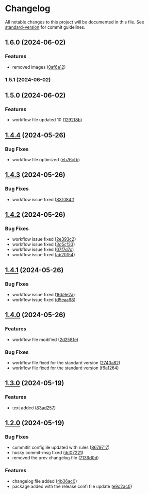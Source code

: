 # Changelog

All notable changes to this project will be documented in this file. See [standard-version](https://github.com/conventional-changelog/standard-version) for commit guidelines.

## 1.6.0 (2024-06-02)


### Features

* removed images ([0af6a12](https://github.com/sarikamahboob/frontend-boilerplate-next/commit/0af6a1284c55bc469efabee5921fb4de6c7ce02c))

### 1.5.1 (2024-06-02)

## 1.5.0 (2024-06-02)


### Features

* workflow file updated 10 ([1292f8b](https://github.com/sarikamahboob/frontend-boilerplate-next/commit/1292f8b3b3ba1a42be48cc5e8bdbb0e5db3c5f61))

## [1.4.4](https://github.com/sarikamahboob/frontend-boilerplate-next/compare/v1.4.3...v1.4.4) (2024-05-26)


### Bug Fixes

* workflow file optimized ([eb76cfb](https://github.com/sarikamahboob/frontend-boilerplate-next/commit/eb76cfbe69448a008f25f4589ed6b055d5ba5ec6))

## [1.4.3](https://github.com/sarikamahboob/frontend-boilerplate-next/compare/v1.4.2...v1.4.3) (2024-05-26)


### Bug Fixes

* workflow issue fixed ([831084f](https://github.com/sarikamahboob/frontend-boilerplate-next/commit/831084fbef7f176fe5153ce4c34ee371f4d4ee86))

## [1.4.2](https://github.com/sarikamahboob/frontend-boilerplate-next/compare/v1.4.1...v1.4.2) (2024-05-26)


### Bug Fixes

* workflow issue fixed ([2e393c2](https://github.com/sarikamahboob/frontend-boilerplate-next/commit/2e393c2ff0441ee467d80195924ab357da72f5ed))
* workflow issue fixed ([3d5cf33](https://github.com/sarikamahboob/frontend-boilerplate-next/commit/3d5cf337c205a3cbca0efd0d0d6cbe4823d8d08b))
* workflow issue fixed ([07f7d7c](https://github.com/sarikamahboob/frontend-boilerplate-next/commit/07f7d7c42856ee2bf4ae66c6026005f04c05097d))
* workflow issue fixed ([ab20f54](https://github.com/sarikamahboob/frontend-boilerplate-next/commit/ab20f54fa5cf29d68970c239a65607289a0daddf))

## [1.4.1](https://github.com/sarikamahboob/frontend-boilerplate-next/compare/v1.4.0...v1.4.1) (2024-05-26)


### Bug Fixes

* workflow issue fixed ([16b9e2a](https://github.com/sarikamahboob/frontend-boilerplate-next/commit/16b9e2a236470319c5e9183b0e45536d9fc08c3d))
* workflow issue fixed ([d5eaa68](https://github.com/sarikamahboob/frontend-boilerplate-next/commit/d5eaa683e232b948e60c6576d7ac326ed2a48960))

## [1.4.0](https://github.com/sarikamahboob/frontend-boilerplate-next/compare/v1.3.0...v1.4.0) (2024-05-26)


### Features

* workflow file modified ([2d2581e](https://github.com/sarikamahboob/frontend-boilerplate-next/commit/2d2581ec2dcad745e6f935445142c3b3257abccd))


### Bug Fixes

* workflow file fixed for the standard version ([2743a82](https://github.com/sarikamahboob/frontend-boilerplate-next/commit/2743a82e1aa39c1bbd3cf068938d448ab174f069))
* workflow file fixed for the standard version ([f6a1264](https://github.com/sarikamahboob/frontend-boilerplate-next/commit/f6a126443f4350eba3da53e3475df80b7424fc08))

## [1.3.0](https://github.com/sarikamahboob/frontend-boilerplate-next/compare/v1.2.0...v1.3.0) (2024-05-19)


### Features

* text added ([83ad257](https://github.com/sarikamahboob/frontend-boilerplate-next/commit/83ad25715269779a64c9e85954aae4d3ca3bd520))

## [1.2.0](https://github.com/sarikamahboob/frontend-boilerplate-next/compare/v1.1.1...v1.2.0) (2024-05-19)


### Bug Fixes

* commitlit config ile updated with rules ([8679717](https://github.com/sarikamahboob/frontend-boilerplate-next/commit/867971749c7cf2d27441312a0e62f5b7eb2152e4))
* husky commit-msg fixed ([dd07221](https://github.com/sarikamahboob/frontend-boilerplate-next/commit/dd07221585d750c1ef59a11e05e8f8f4b5055218))
* removed the prev changelog file ([7136d0d](https://github.com/sarikamahboob/frontend-boilerplate-next/commit/7136d0d296de8025ccc46a3e72c84b15be766e45))


### Features

* changelog file added ([4b36ac0](https://github.com/sarikamahboob/frontend-boilerplate-next/commit/4b36ac0b265ff346cc086c145e25ef188e9e3d6f))
* package added with the release confi file update ([e9c2ac0](https://github.com/sarikamahboob/frontend-boilerplate-next/commit/e9c2ac003295b07f57698934f0d09a03dfeac967))
